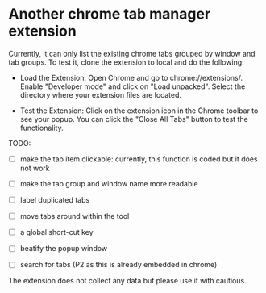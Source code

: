# Another chrome tab manager extension 

Currently, it can only list the existing chrome tabs grouped by window and tab groups.
To test it, clone the extension to local and do the following:

* Load the Extension:
Open Chrome and go to chrome://extensions/. Enable "Developer mode" and click on "Load unpacked". Select the directory where your extension files are located.

* Test the Extension:
Click on the extension icon in the Chrome toolbar to see your popup. You can click the "Close All Tabs" button to test the functionality.

TODO:
- [ ] make the tab item clickable: currently, this function is coded but it does not work
- [ ] make the tab group and window name more readable
- [ ] label duplicated tabs
- [ ] move tabs around within the tool
- [ ] a global short-cut key
- [ ] beatify the popup window

- [ ] search for tabs (P2 as this is already embedded in chrome)

The extension does not collect any data but please use it with cautious.